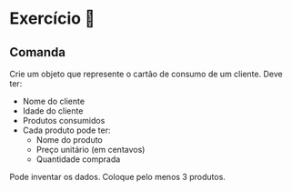 
# Exercício 🌟

## Comanda

Crie um objeto que represente o cartão de consumo de um cliente. Deve ter:
- Nome do cliente
- Idade do cliente
- Produtos consumidos
- Cada produto pode ter:
    - Nome do produto
    - Preço unitário (em centavos)
    - Quantidade comprada

Pode inventar os dados. Coloque pelo menos 3 produtos.


